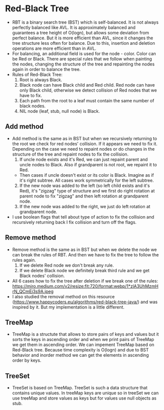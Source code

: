 # Red-Black Tree
- RBT is a binary search tree (BST) which is self-balanced. It is not always perfectly balanced like AVL. It is approximately balanced and guarantees a tree height of O(logn), but allows some deviation from perfect balance. But it is more efficient than AVL, since it changes the tree structure less often for balance. Due to this, insertion and deletion operations are more efficient than in AVL.
- For balancing, an additional field is used for the node - color. Color can be Red or Black. There are special rules that we follow when painting the nodes, changing the structure of the tree and repainting the nodes again in order to balance the tree.
- Rules of Red-Black Tree:
  1) Root is always Black.
  2) Black node can have Black child and Red child. Red node can have only Black child, otherwise we detect collision of Red nodes that we have to fix.
  3) Each path from the root to a leaf must contain the same number of black nodes.
  4) NIL node (leaf, stub, null node) is Black.
## Add method
- Add method is the same as in BST but when we recursively returning to the root we check for red nodes' collision. If it appears we need to fix it. Depending on the case we need to repaint nodes or do changes in the structure of the tree and repaint nodes to fix the collision.
  1) If uncle node exists and it's Red, we can just repaint parent and uncle nodes to Black. Also if grandparent is not root, we repaint it to Red.
  - Then cases if uncle doesn't exist or its color is Black. Imagine as if it's right subtree. All cases work symmetrically for the left subtree.
  2) If the new node was added to the left (so left child exists and it's Red), it's "zigzag" type of structure and we first do right rotation at parent node to fix "zigzag" and then left rotation at grandparent node.
  3) If the new node was added to the right, we just do left rotation at grandparent node.
- I use boolean flags that tell about type of action to fix the collision and recursively returning back I fix collision and turn off the flags.
## Remove method
- Remove method is the same as in BST but when we delete the node we can break the rules of RBT. And then we have to fix the tree to follow the rules again.
  1) If we delete Red node we don't break any rule.
  2) If we delete Black node we definitely break third rule and we get Black nodes' collision.
- All 6 cases how to fix the tree after deletion if we break one of the rules: https://miro.medium.com/v2/resize:fit:720/format:webp/1*zlA3UhMzmHrN_QCmEj3s9A.jpeg
- I also studied the removal method on this resource (https://www.happycoders.eu/algorithms/red-black-tree-java/) and was inspired by it. But my implementation is a little different.
## TreeMap
- TreeMap is a structute that allows to store pairs of keys and values but it sorts the keys in ascending order and when we print pairs of TreeMap we get them in ascending order. We can impement TreeMap based on Red-Black tree. Because time complexity is O(logn) and due to BST behavior and inorder method we can get the elements in ascending order by keys.
## TreeSet
- TreeSet is based on TreeMap. TreeSet is such a data structure that contains unique values. In treeMap keys are unique so in treeSet we can use treeMap and store values as keys but for values use null objects as stub.

